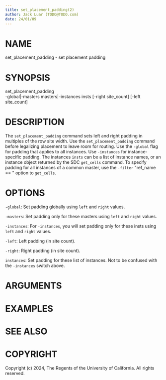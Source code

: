 ```yaml
---
title: set_placement_padding(2)
author: Jack Luar (TODO@TODO.com)
date: 24/01/09
---
```


# NAME

set_placement_padding - set placement padding

# SYNOPSIS

set_placement_padding   
    -global|-masters masters|-instances insts
    [-right site_count]
    [-left site_count]


# DESCRIPTION

The `set_placement_padding` command sets left and right padding in multiples
of the row site width. Use the `set_placement_padding` command before
legalizing placement to leave room for routing. Use the `-global` flag
for padding that applies to all instances. Use  `-instances`
for instance-specific padding.  The instances `insts` can be a list of instance
names, or an instance object returned by the SDC `get_cells` command. To
specify padding for all instances of a common master, use the `-filter`
"ref_name == <name>" option to `get_cells`.

# OPTIONS

`-global`:  Set padding globally using `left` and `right` values.

`-masters`:   Set padding only for these masters using `left` and `right` values.

`-instances`:  For `-instances`, you will set padding only for these insts using `left` and `right` values.

`-left`:  Left padding (in site count).

`-right`:  Right padding (in site count).

`instances`:  Set padding for these list of instances. Not to be confused with the `-instances` switch above.

# ARGUMENTS

# EXAMPLES

# SEE ALSO

# COPYRIGHT

Copyright (c) 2024, The Regents of the University of California. All rights reserved.
